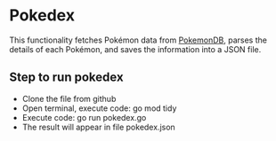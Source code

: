 # Pokedex

This functionality fetches Pokémon data from [PokemonDB](https://pokemondb.net/pokedex/national), parses the details of each Pokémon, and saves the information into a JSON file.

## Step to run pokedex

- Clone the file from github
- Open terminal, execute code: go mod tidy
- Execute code: go run pokedex.go
- The result will appear in file pokedex.json

